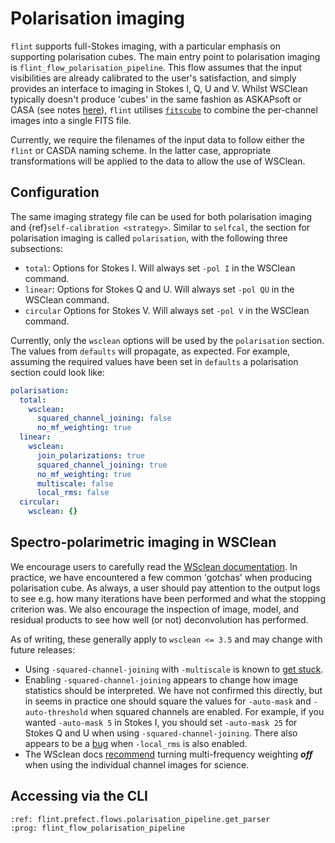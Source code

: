 # Polarisation imaging

`flint` supports full-Stokes imaging, with a particular emphasis on supporting polarisation cubes. The main entry point to polarisation imaging is `flint_flow_polarisation_pipeline`. This flow assumes that the input visibilities are already calibrated to the user's satisfaction, and simply provides an interface to imaging in Stokes I, Q, U and V. Whilst WSClean typically doesn't produce 'cubes' in the same fashion as ASKAPsoft or CASA (see notes [here](https://wsclean.readthedocs.io/en/latest/making_image_cubes.html)), `flint` utilises [`fitscube`](https://github.com/AlecThomson/fitscube) to combine the per-channel images into a single FITS file.

Currently, we require the filenames of the input data to follow either the `flint` or CASDA naming scheme. In the latter case, appropriate transformations will be applied to the data to allow the use of WSClean.

## Configuration

The same imaging strategy file can be used for both polarisation imaging and {ref}`self-calibration <strategy>`. Similar to `selfcal`, the section for polarisation imaging is called `polarisation`, with the following three subsections:

- `total`: Options for Stokes I. Will always set `-pol I` in the WSClean command.
- `linear`: Options for Stokes Q and U. Will always set `-pol QU` in the WSClean command.
- `circular` Options for Stokes V. Will always set `-pol V` in the WSClean command.

Currently, only the `wsclean` options will be used by the `polarisation` section. The values from `defaults` will propagate, as expected. For example, assuming the required values have been set in `defaults` a polarisation section could look like:

```yaml
polarisation:
  total:
    wsclean:
      squared_channel_joining: false
      no_mf_weighting: true
  linear:
    wsclean:
      join_polarizations: true
      squared_channel_joining: true
      no_mf_weighting: true
      multiscale: false
      local_rms: false
  circular:
    wsclean: {}
```

## Spectro-polarimetric imaging in WSClean

We encourage users to carefully read the [WSclean documentation](https://wsclean.readthedocs.io/en/latest/). In practice, we have encountered a few common 'gotchas' when producing polarisation cube. As always, a user should pay attention to the output logs to see e.g. how many iterations have been performed and what the stopping criterion was. We also encourage the inspection of image, model, and residual products to see how well (or not) deconvolution has performed.

As of writing, these generally apply to `wsclean <= 3.5` and may change with future releases:

- Using `-squared-channel-joining` with `-multiscale` is known to [get stuck](https://wsclean.readthedocs.io/en/latest/rm_synthesis.html#using-entire-bandwidth-for-cleaning-qu-cubes).
- Enabling `-squared-channel-joining` appears to change how image statistics should be interpreted. We have not confirmed this directly, but in seems in practice one should square the values for `-auto-mask` and `-auto-threshold` when squared channels are enabled. For example, if you wanted `-auto-mask 5` in Stokes I, you should set `-auto-mask 25` for Stokes Q and U when using `-squared-channel-joining`. There also appears to be a [bug](https://gitlab.com/aroffringa/wsclean/-/issues/177) when `-local_rms` is also enabled.
- The WSclean docs [recommend](https://wsclean.readthedocs.io/en/latest/mf_weighting.html) turning multi-frequency weighting _**off**_ when using the individual channel images for science.

## Accessing via the CLI

```{argparse}
:ref: flint.prefect.flows.polarisation_pipeline.get_parser
:prog: flint_flow_polarisation_pipeline
```
